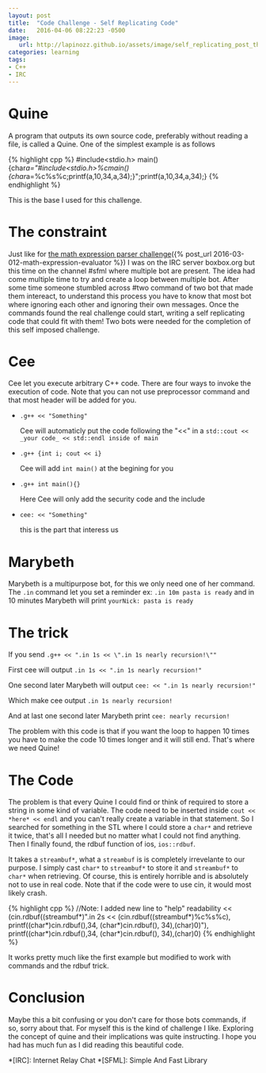 ```yaml
---
layout: post
title:  "Code Challenge - Self Replicating Code"
date:   2016-04-06 08:22:23 -0500
image:
   url: http://lapinozz.github.io/assets/image/self_replicating_post_thumbnail.jpeg
categories: learning
tags:
- C++
- IRC
---
```


# Quine

A program that outputs its own source code, preferably without reading a file, is called a Quine. One of the simplest example is as follows 

{% highlight cpp %}
#include<stdio.h>
main(){char*a="#include<stdio.h>%cmain(){char*a=%c%s%c;printf(a,10,34,a,34);}";printf(a,10,34,a,34);}
{% endhighlight %}

This is the base I used for this challenge.

# The constraint

Just like for [the math expression parser challenge]({% post_url 2016-03-012-math-expression-evaluator %}) I was on the IRC server boxbox.org but this time on the channel #sfml where multiple bot are present. The idea had come multiple time to try and create a loop between multiple bot. After some time someone stumbled across #two command of two bot that made them intereact, to understand this process you have to know that most bot where ignoring each other and ignoring their own messages. Once the commands found the real challenge could start, writing a self replicating code that could fit with them! Two bots were needed for the completion of this self imposed challenge.


# Cee

Cee let you execute arbitrary C++ code. There are four ways to invoke the execution of code. Note that you can not use preprocessor command and that most header will be added for you.

* `.g++ << "Something"`
        
    Cee will automaticly put the code following the "<<" in a `std::cout << _your code_ << std::endl inside of main`
        
* `.g++ {int i; cout << i}`
    
    Cee will add `int main()` at the begining for you
    
* `.g++ int main(){}`
    
    Here Cee will only add the security code and the include
    
* `cee: << "Something"`
    
    this is the part that interess us
        
    
# Marybeth

Marybeth is a multipurpose bot, for this we only need one of her command. The `.in` command let you set a reminder ex: `.in 10m pasta is ready` and in 10 minutes Marybeth will print `yourNick: pasta is ready`

# The trick

If you send `.g++ << ".in 1s << \".in 1s nearly recursion!\""`

First cee will output `.in 1s << ".in 1s nearly recursion!"`

One second later Marybeth will output `cee: << ".in 1s nearly recursion!"`

Which make cee output `.in 1s nearly recursion!`

And at last one second later Marybeth print `cee: nearly recursion!`


The problem with this code is that if you want the loop to happen 10 times you have to make the code 10 times longer and it will still end. That's where we need Quine!

# The Code

The problem is that every Quine I could find or think of required to store a string in some kind of variable. The code need to be inserted inside `cout << *here* << endl` and you can't really create a variable in that statement. So I searched for something in the STL where I could store a `char*` and retrieve it twice, that's all I needed but no matter what I could not find anything. Then I finally found, the rdbuf function of ios, `ios::rdbuf`.

It takes a `streambuf*`, what a `streambuf` is is completely irrevelante to our purpose. I simply cast `char*` to `streambuf*` to store it and `streambuf*` to `char*` when retrieving. Of course, this is entirely horrible and is absolutely not to use in real code. Note that if the code were to use cin, it would most likely crash.

{% highlight cpp %}
//Note: I added new line to "help" readability
<< (cin.rdbuf((streambuf*)".in 2s << (cin.rdbuf((streambuf*)%c%s%c),
printf((char*)cin.rdbuf(),34, (char*)cin.rdbuf(), 34),(char)0)"),
printf((char*)cin.rdbuf(),34, (char*)cin.rdbuf(), 34),(char)0)
{% endhighlight %}

It works pretty much like the first example but modified to work with commands and the rdbuf trick.

# Conclusion

Maybe this a bit confusing or you don't care for those bots commands, if so, sorry about that. For myself this is the kind of challenge I like. Exploring the concept of quine and their implications was quite instructing. I hope you had has much fun as I did reading this beautiful code.


*[IRC]: Internet Relay Chat
*[SFML]: Simple And Fast Library

[the math expression parser challenge]: http://www.lapinozz.github.io

